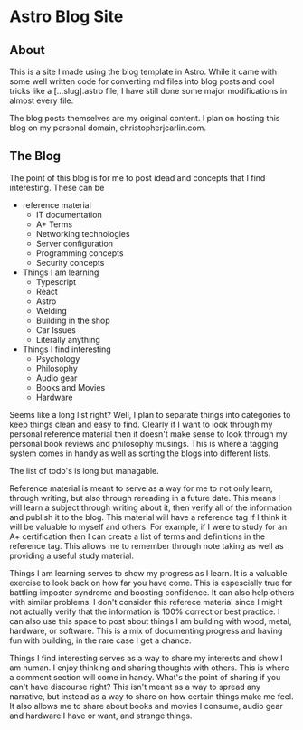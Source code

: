 # Astro Blog Site

## About
This is a site I made using the blog template in Astro. While it came with some well written
code for converting md files into blog posts and cool tricks like a [...slug].astro file, I have still done some major modifications in almost every file. 

The blog posts themselves are my original content. I plan on hosting this blog on my personal domain, christopherjcarlin.com.  

## The Blog
The point of this blog is for me to post idead and concepts that I find interesting. These can be 
 - reference material
    - IT documentation
    - A+ Terms
    - Networking technologies
    - Server configuration
    - Programming concepts
    - Security concepts
 - Things I am learning
    - Typescript
    - React
    - Astro
    - Welding
    - Building in the shop
    - Car Issues
    - Literally anything
 - Things I find interesting
    - Psychology
    - Philosophy
    - Audio gear
    - Books and Movies
    - Hardware

Seems like a long list right? Well, I plan to separate things into categories to keep things clean and easy to find.
Clearly if I want to look through my personal reference material then it doesn't make sense to look through my personal
book reviews and philosophy musings. This is where a tagging system comes in handy as well as sorting the blogs into different lists. 

The list of todo's is long but managable. 

Reference material is meant to serve as a way for me to not only learn, through writing, but also through rereading in a future date. 
This means I will learn a subject through writing about it, then verify all of the information and publish it to the blog. This material 
will have a reference tag if I think it will be valuable to myself and others. For example, if I were to study for an A+ certification then 
I can create a list of terms and definitions in the reference tag. This allows me to remember through note taking as well as providing a 
useful study material. 

Things I am learning serves to show my progress as I learn. It is a valuable exercise to look back on how far you have come. This is 
espescially true for battling imposter syndrome and boosting confidence. It can also help others with similar problems. I don't consider this
referece material since I might not actually verify that the information is 100% correct or best practice. I can also use this space to 
post about things I am building with wood, metal, hardware, or software. This is a mix of documenting progress and having fun with building,
in the rare case I get a chance. 

Things I find interesting serves as a way to share my interests and show I am human. I enjoy thinking and sharing thoughts with others. 
This is where a comment section will come in handy. What's the point of sharing if you can't have discourse right? This isn't meant as a way
to spread any narrative, but instead as a way to share on how certain things make me feel. It also allows me to share about books and movies
I consume, audio gear and hardware I have or want, and strange things. 